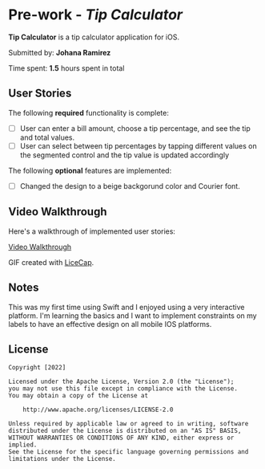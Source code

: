 # Pre-work - *Tip Calculator*

**Tip Calculator** is a tip calculator application for iOS.

Submitted by: **Johana Ramirez**

Time spent: **1.5** hours spent in total

## User Stories

The following **required** functionality is complete:

* [ ] User can enter a bill amount, choose a tip percentage, and see the tip and total values.
* [ ] User can select between tip percentages by tapping different values on the segmented control and the tip value is updated accordingly

The following **optional** features are implemented:

* [ ] Changed the design to a beige backgorund color and Courier font. 

## Video Walkthrough

Here's a walkthrough of implemented user stories:

[Video Walkthrough](https://i.imgur.com/IQci1jx.mp4)

GIF created with [LiceCap](http://www.cockos.com/licecap/).

## Notes

This was my first time using Swift and I enjoyed using a very interactive platform. I'm
learning the basics and I want to implement constraints on my labels to have an effective 
design on all mobile IOS platforms. 

## License

    Copyright [2022] 

    Licensed under the Apache License, Version 2.0 (the "License");
    you may not use this file except in compliance with the License.
    You may obtain a copy of the License at

        http://www.apache.org/licenses/LICENSE-2.0

    Unless required by applicable law or agreed to in writing, software
    distributed under the License is distributed on an "AS IS" BASIS,
    WITHOUT WARRANTIES OR CONDITIONS OF ANY KIND, either express or implied.
    See the License for the specific language governing permissions and
    limitations under the License.
